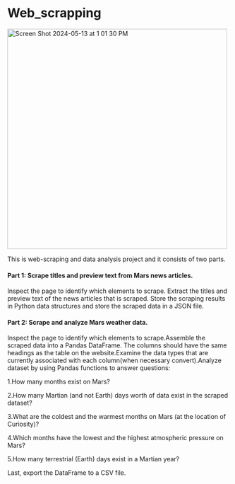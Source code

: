 # Web_scrapping
<img width="498" alt="Screen Shot 2024-05-13 at 1 01 30 PM" src="https://github.com/JelenaRaonic/Web_scrapping/assets/159960361/7738b47e-15b1-4128-850b-a3cd68ee48a4">


This is web-scraping and data analysis project and it consists of two parts.

#### Part 1: Scrape titles and preview text from Mars news articles.
Inspect the page to identify which elements to scrape. Extract the titles and preview text of the news articles that is scraped. Store the scraping results in Python data structures and store the scraped data in a JSON file.

#### Part 2: Scrape and analyze Mars weather data.
Inspect the page to identify which elements to scrape.Assemble the scraped data into a Pandas DataFrame. The columns should have the same headings as the table on the website.Examine the data types that are currently associated with each column(when necessary convert).Analyze dataset by using Pandas functions to answer questions:

1.How many months exist on Mars?

2.How many Martian (and not Earth) days worth of data exist in the scraped dataset?

3.What are the coldest and the warmest months on Mars (at the location of Curiosity)?

4.Which months have the lowest and the highest atmospheric pressure on Mars? 

5.How many terrestrial (Earth) days exist in a Martian year?

Last, export the DataFrame to a CSV file.
